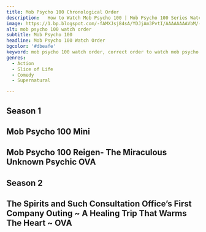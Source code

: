 ```yaml
---
title: Mob Psycho 100 Chronological Order
description:   How to Watch Mob Psycho 100 | Mob Psycho 100 Series Watch Order | In What Order Should I Watch Mob Psycho 100 | Mob Psycho 100 Chronological Order | Mob Psycho 100 Watch Order
image: https://1.bp.blogspot.com/-fAMXJsj84sA/YDJjAm3PvtI/AAAAAAAAVbM/-MHZ6RSMoFUXzZvu0WXlyyEj3cC7kOg0ACLcBGAsYHQ/w436-h640/mob%2Bpsycho%2B100%2Bwatch%2Border.webp
alt: mob psycho 100 watch order
subtitle: Mob Psycho 100
headline: Mob Psycho 100 Watch Order
bgcolor: '#dbeafe'
keyword: mob psycho 100 watch order, correct order to watch mob psycho 100, mob psycho 100 watch order reddit, what order should i watch mob psycho, what order should i watch mob psycho 100,  mob psycho 100 chronological order
genres: 
  - Action 
  - Slice of Life
  - Comedy
  - Supernatural

---
```


## Season 1

<client-only>
<card-color :text='[
  "Episodes 1-12"
]'></card-color>
</client-only>

## Mob Psycho 100 Mini

<client-only>
<card-color :ind=2 :text='[
  "Episodes 1-6"
]'></card-color>
</client-only>

## Mob Psycho 100 Reigen- The Miraculous Unknown Psychic OVA

<client-only>
<card-color :ind=3 :text='[
"Mob Psycho 100 Reigen- The Miraculous Unknown Psychic OVA"
]'></card-color>
</client-only>

## Season 2

<client-only>
<card-color :ind=4 :text='[
 "Episodes 1-13"
]'></card-color>
</client-only>

## The Spirits and Such Consultation Office’s First Company Outing ~ A Healing Trip That Warms The Heart ~ OVA

<client-only>
<card-color :ind=5 :text='[
 "The Spirits and Such Consultation Office’s First Company Outing ~ A Healing Trip That Warms The Heart ~ OVA"
]'></card-color>
</client-only>